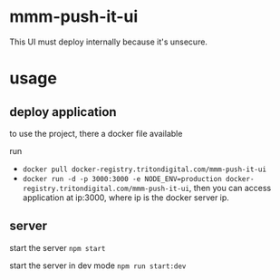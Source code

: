 mmm-push-it-ui
===================================================

This UI must deploy internally because it's unsecure.


# usage

## deploy application
to use the project, there a docker file available

run
* `docker pull docker-registry.tritondigital.com/mmm-push-it-ui`
* `docker run -d -p 3000:3000 -e NODE_ENV=production docker-registry.tritondigital.com/mmm-push-it-ui`, then you can access application at ip:3000, where ip is the docker server ip.

## server
start the server `npm start`

start the server in dev mode `npm run start:dev`
